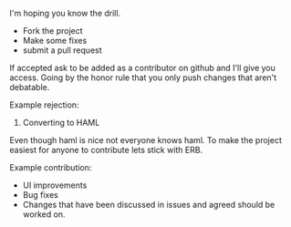 I'm hoping you know the drill.

* Fork the project
* Make some fixes
* submit a pull request

If accepted ask to be added as a contributor on github and I'll give you access.  Going by the honor rule that you only push changes that aren't debatable.

Example rejection:

1)  Converting to HAML

Even though haml is nice not everyone knows haml.  To make the project easiest for anyone to contribute lets stick with ERB.

Example contribution:

* UI improvements
* Bug fixes
* Changes that have been discussed in issues and agreed should be worked on.
